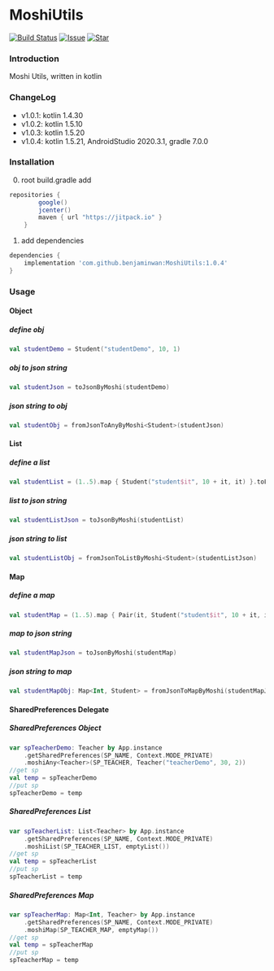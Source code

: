 # MoshiUtils
[![Build Status](https://jitpack.io/v/benjaminwan/MoshiUtils.svg)](https://jitpack.io/v/benjaminwan/MoshiUtils.svg)
[![Issue](https://img.shields.io/github/issues/benjaminwan/MoshiUtils.svg)](https://github.com/benjaminwan/MoshiUtils/issues)
[![Star](https://img.shields.io/github/stars/benjaminwan/MoshiUtils.svg)](https://github.com/benjaminwan/MoshiUtils)

### Introduction
Moshi Utils, written in kotlin

### ChangeLog
- v1.0.1: kotlin 1.4.30
- v1.0.2: kotlin 1.5.10
- v1.0.3: kotlin 1.5.20
- v1.0.4: kotlin 1.5.21, AndroidStudio 2020.3.1, gradle 7.0.0

### Installation
0. root build.gradle add
```groovy
repositories {
        google()
        jcenter()
        maven { url "https://jitpack.io" }
    }
```

1. add dependencies
```groovy
dependencies {
    implementation 'com.github.benjaminwan:MoshiUtils:1.0.4'
}
```

### Usage
#### Object
##### define obj
```kotlin
val studentDemo = Student("studentDemo", 10, 1)
```

##### obj to json string
```kotlin
val studentJson = toJsonByMoshi(studentDemo)
```

##### json string to obj
```kotlin
val studentObj = fromJsonToAnyByMoshi<Student>(studentJson)
```

#### List
##### define a list
```kotlin
val studentList = (1..5).map { Student("student$it", 10 + it, it) }.toList()
```

##### list to json string
```kotlin
val studentListJson = toJsonByMoshi(studentList)
```

##### json string to list
```kotlin
val studentListObj = fromJsonToListByMoshi<Student>(studentListJson)
```

#### Map
##### define a map
```kotlin
val studentMap = (1..5).map { Pair(it, Student("student$it", 10 + it, it)) }.toMap()
```

##### map to json string
```kotlin
val studentMapJson = toJsonByMoshi(studentMap)
```

##### json string to map
```kotlin
val studentMapObj: Map<Int, Student> = fromJsonToMapByMoshi(studentMapJson)
```

#### SharedPreferences Delegate

##### SharedPreferences Object
```kotlin
var spTeacherDemo: Teacher by App.instance
    .getSharedPreferences(SP_NAME, Context.MODE_PRIVATE)
    .moshiAny<Teacher>(SP_TEACHER, Teacher("teacherDemo", 30, 2))
//get sp
val temp = spTeacherDemo
//put sp
spTeacherDemo = temp
```

##### SharedPreferences List
```kotlin
var spTeacherList: List<Teacher> by App.instance
    .getSharedPreferences(SP_NAME, Context.MODE_PRIVATE)
    .moshiList(SP_TEACHER_LIST, emptyList())
//get sp
val temp = spTeacherList
//put sp
spTeacherList = temp
```

##### SharedPreferences Map
```kotlin
var spTeacherMap: Map<Int, Teacher> by App.instance
    .getSharedPreferences(SP_NAME, Context.MODE_PRIVATE)
    .moshiMap(SP_TEACHER_MAP, emptyMap())
//get sp
val temp = spTeacherMap
//put sp
spTeacherMap = temp
```